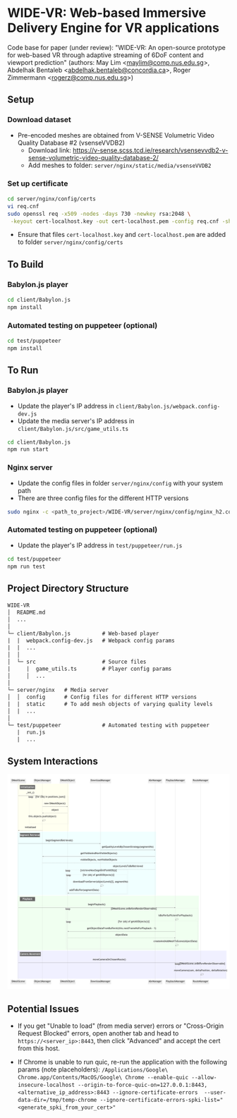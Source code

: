 # WIDE-VR: Web-based Immersive Delivery Engine for VR applications

Code base for paper (under review): "WIDE-VR: An open-source prototype for web-based VR through adaptive streaming of 6DoF content and viewport prediction" (authors: May Lim \<maylim@comp.nus.edu.sg\>, Abdelhak Bentaleb \<abdelhak.bentaleb@concordia.ca\>, Roger Zimmermann \<rogerz@comp.nus.edu.sg\>)

## Setup

### Download dataset

- Pre-encoded meshes are obtained from V-SENSE Volumetric Video Quality Database #2 (vsenseVVDB2) 
    - Download link: https://v-sense.scss.tcd.ie/research/vsensevvdb2-v-sense-volumetric-video-quality-database-2/
    - Add meshes to folder: `server/nginx/static/media/vsenseVVDB2`

### Set up certificate

```bash
cd server/nginx/config/certs
vi req.cnf
sudo openssl req -x509 -nodes -days 730 -newkey rsa:2048 \
 -keyout cert-localhost.key -out cert-localhost.pem -config req.cnf -sha256
```
- Ensure that files `cert-localhost.key` and `cert-localhost.pem` are added to folder `server/nginx/config/certs`


## To Build

### Babylon.js player
```bash
cd client/Babylon.js
npm install
```

### Automated testing on puppeteer (optional)
```bash
cd test/puppeteer
npm install
```


## To Run

### Babylon.js player

- Update the player's IP address in `client/Babylon.js/webpack.config-dev.js`
- Update the media server's IP address in `client/Babylon.js/src/game_utils.ts`

```bash
cd client/Babylon.js
npm run start
```

### Nginx server

- Update the config files in folder `server/nginx/config` with your system path
- There are three config files for the different HTTP versions

```bash
sudo nginx -c <path_to_project>/WIDE-VR/server/nginx/config/nginx_h2.conf
```

### Automated testing on puppeteer (optional)

- Update the player's IP address in `test/puppeteer/run.js`
```bash
cd test/puppeteer
npm run test
```


## Project Directory Structure

```
WIDE-VR
│  README.md
│  ...  
│
└─ client/Babylon.js          # Web-based player
|  |  webpack.config-dev.js   # Webpack config params
|  |  ...
│  │
│  └─ src                     # Source files
|     |  game_utils.ts        # Player config params
│     │  ...
│   
└─ server/nginx   # Media server
│  │  config      # Config files for different HTTP versions
|  |  static      # To add mesh objects of varying quality levels
│  |  ...  
│  
└─ test/puppeteer             # Automated testing with puppeteer
   |  run.js
   |  ...
```


## System Interactions

![alt text](https://github.com/NUStreaming/WIDE-VR/blob/main/docs/sequence-diagram.png?raw=true)

## Potential Issues

- If you get "Unable to load" (from media server) errors or "Cross-Origin Request Blocked" errors, open another tab and head to `https://<server_ip>:8443`, then click "Advanced" and accept the cert from this host.

- If Chrome is unable to run quic, re-run the application with the following params (note placeholders): `/Applications/Google\ Chrome.app/Contents/MacOS/Google\ Chrome --enable-quic --allow-insecure-localhost --origin-to-force-quic-on=127.0.0.1:8443,<alternative_ip_address>:8443 --ignore-certificate-errors  --user-data-dir=/tmp/temp-chrome --ignore-certificate-errors-spki-list="<generate_spki_from_your_cert>"`
